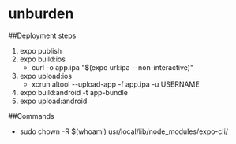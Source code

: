 # unburden

##Deployment steps
1) expo publish
1) expo build:ios
    - curl -o app.ipa "$(expo url:ipa --non-interactive)"
1) expo upload:ios
    - xcrun altool --upload-app -f app.ipa -u USERNAME
1) expo build:android -t app-bundle
1) expo upload:android

##Commands
- sudo chown -R $(whoami) usr/local/lib/node_modules/expo-cli/